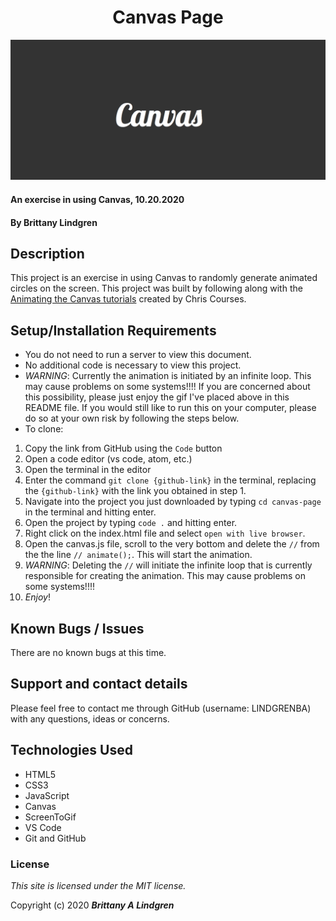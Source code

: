 <h1 style="text-align: center;">Canvas Page</h1>

![randomly generated animated circles](demo.gif)

#### An exercise in using Canvas, 10.20.2020

#### By Brittany Lindgren

## Description

This project is an exercise in using Canvas to randomly generate animated circles on the screen. This project was built by following along with the [Animating the Canvas tutorials](https://youtu.be/EO6OkltgudE) created by Chris Courses.

## Setup/Installation Requirements

* You do not need to run a server to view this document.
* No additional code is necessary to view this project.
* *WARNING*: Currently the animation is initiated by an infinite loop. This may cause problems on some systems!!!! If you are concerned about this possibility, please just enjoy the gif I've placed above in this README file. If you would still like to run this on your computer, please do so at your own risk by following the steps below.
* To clone: 
1. Copy the link from GitHub using the `Code` button
2. Open a code editor (vs code, atom, etc.)
3. Open the terminal in the editor
4. Enter the command `git clone {github-link}` in the terminal, replacing the `{github-link}` with the link you obtained in step 1.
5. Navigate into the project you just downloaded by typing `cd canvas-page` in the terminal and hitting enter.
6. Open the project by typing `code .` and hitting enter.
7. Right click on the index.html file and select `open with live browser`.
8. Open the canvas.js file, scroll to the very bottom and delete the `//` from the the line `// animate();`. This will start the animation.
9. *WARNING*: Deleting the `//` will initiate the infinite loop that is currently responsible for creating the animation. This may cause problems on some systems!!!! 
10. _Enjoy_!

## Known Bugs / Issues

There are no known bugs at this time. 

## Support and contact details

Please feel free to contact me through GitHub (username: LINDGRENBA) with any questions, ideas or concerns.

## Technologies Used

* HTML5
* CSS3
* JavaScript
* Canvas
* ScreenToGif
* VS Code
* Git and GitHub

### License

*This site is licensed under the MIT license.*

Copyright (c) 2020 **_Brittany A Lindgren_**